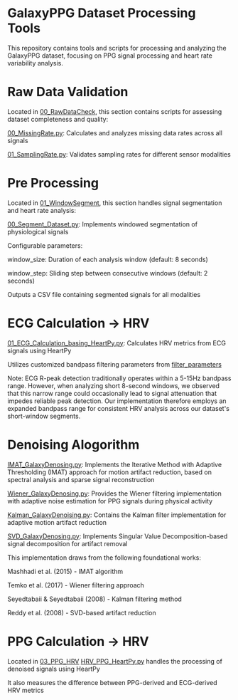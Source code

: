 # GalaxyPPG Dataset Processing Tools
This repository contains tools and scripts for processing and analyzing the GalaxyPPG dataset, focusing on PPG signal processing and heart rate variability analysis.

# Raw Data Validation
Located in [00_RawDataCheck](00_RawDataCheck), this section contains scripts for assessing dataset completeness and quality:

[00_MissingRate.py](00_RawDataCheck%2F00_MissingRate.py): Calculates and analyzes missing data rates across all signals

[01_SamplingRate.py](00_RawDataCheck%2F01_SamplingRate.py): Validates sampling rates for different sensor modalities

# Pre Processing

Located in [01_WindowSegment](01_WindowSegment), this section handles signal segmentation and heart rate analysis:

[00_Segment_Dataset.py](01_WindowSegment%2F00_Segment_Dataset.py): Implements windowed segmentation of physiological signals

Configurable parameters:

window_size: Duration of each analysis window (default: 8 seconds)

window_step: Sliding step between consecutive windows (default: 2 seconds)

Outputs a CSV file containing segmented signals for all modalities

# ECG Calculation -> HRV

[01_ECG_Calculation_basing_HeartPy.py](01_WindowSegment%2F01_ECG_Calculation_basing_HeartPy.py): Calculates HRV metrics from ECG signals using HeartPy

Utilizes customized bandpass filtering parameters from [filter_parameters](01_WindowSegment%2Ffilter_parameters)

Note: ECG R-peak detection traditionally operates within a 5-15Hz bandpass range. However, when analyzing short 8-second windows, we observed that this narrow range could occasionally lead to signal attenuation that impedes reliable peak detection. Our implementation therefore employs an expanded bandpass range for consistent HRV analysis across our dataset's short-window segments.

# Denoising Alogorithm

[IMAT_GalaxyDenosing.py](02_Denosing%2FIMAT_GalaxyDenosing.py): Implements the Iterative Method with Adaptive Thresholding (IMAT) approach for motion artifact reduction, based on spectral analysis and sparse signal reconstruction

[Wiener_GalaxyDenosing.py](02_Denosing%2FWiener_GalaxyDenosing.py): Provides the Wiener filtering implementation with adaptive noise estimation for PPG signals during physical activity

[Kalman_GalaxyDenoising.py](02_Denosing%2FKalman_GalaxyDenoising.py): Contains the Kalman filter implementation for adaptive motion artifact reduction

[SVD_GalaxyDenosing.py](02_Denosing%2FSVD_GalaxyDenosing.py): Implements Singular Value Decomposition-based signal decomposition for artifact removal

This implementation draws from the following foundational works:

Mashhadi et al. (2015) - IMAT algorithm

Temko et al. (2017) - Wiener filtering approach

Seyedtabaii & Seyedtabaii (2008) - Kalman filtering method

Reddy et al. (2008) - SVD-based artifact reduction
# PPG Calculation -> HRV

Located in [03_PPG_HRV](03_PPG_HRV) [HRV_PPG_HeartPy.py](03_PPG_HRV%2FHRV_PPG_HeartPy.py) handles the processing of denoised signals using HeartPy

It also measures the difference between PPG-derived and ECG-derived HRV metrics
